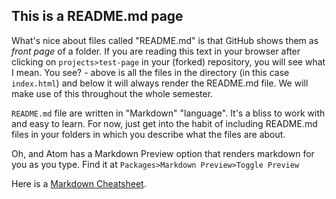 ## This is a README.md page

What's nice about files called "README.md" is that GitHub shows them as *front page* of a folder. If you are reading this text in your browser after clicking on `projects>test-page` in your (forked) repository, you will see what I mean. You see? - above is all the files in the directory (in this case ``index.html``) and below it will always render the README.md file. We will make use of this throughout the whole semester.

``README.md`` file are written in "Markdown" "language". It's a bliss to work with and easy to learn. For now, just get into the habit of including README.md files in your folders in which you describe what the files are about.

Oh, and Atom has a Markdown Preview option that renders markdown for you as you type. Find it at ``Packages>Markdown Preview>Toggle Preview``

Here is a [Markdown Cheatsheet]((https://guides.github.com/features/mastering-markdown/)).